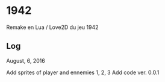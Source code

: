 # 1942
Remake en Lua / Love2D du jeu 1942

## Log

August, 6, 2016

Add sprites of player and ennemies 1, 2, 3
Add code ver. 0.0.1

